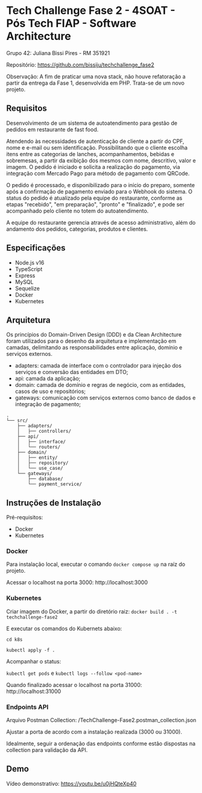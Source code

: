 # Tech Challenge Fase 2 - 4SOAT - Pós Tech FIAP - Software Architecture

Grupo 42:
Juliana Bissi Pires - RM 351921

Repositório:
https://github.com/bissiju/techchallenge_fase2

Observação: A fim de praticar uma nova stack, não houve refatoração a partir da entrega da Fase 1, desenvolvida em PHP. Trata-se de um novo projeto.

## Requisitos

Desenvolvimento de um sistema de autoatendimento para gestão de pedidos em restaurante de fast food.

Atendendo às necessidades de autenticação de cliente a partir do CPF, nome e e-mail ou sem identificação. Possibilitando que o cliente escolha itens entre as categorias de lanches, acompanhamentos, bebidas e sobremesas, a partir da exibição dos mesmos com nome, descritivo, valor e imagem. O pedido é iniciado e solicita a realização do pagamento, via integração com Mercado Pago para método de pagamento com QRCode.

O pedido é processado, e disponibilizado para o início do preparo, somente após a confirmação de pagamento enviado para o Webhook do sistema. O status do pedido é atualizado pela equipe do restaurante, conforme as etapas "recebido", "em preparação", "pronto" e "finalizado", e pode ser acompanhado pelo cliente no totem do autoatendimento.

A equipe do restaurante gerencia através de acesso administrativo, além do andamento dos pedidos, categorias, produtos e clientes.

## Especificações

* Node.js v16
* TypeScript
* Express
* MySQL
* Sequelize
* Docker
* Kubernetes

## Arquitetura

Os princípios do Domain-Driven Design (DDD) e da Clean Architecture foram utilizados para o desenho da arquitetura e implementação em camadas, delimitando as responsabilidades entre aplicação, domínio e serviços externos.

- adapters: camada de interface com o controlador para injeção dos serviços e conversão das entidades em DTO;
- api: camada da aplicação;
- domain: camada de domínio e regras de negócio, com as entidades, casos de uso e repositórios;
- gateways: comunicação com serviços externos como banco de dados e integração de pagamento;

```shell
.
└── src/
    ├── adapters/
    │   ├── controllers/
    ├── api/
    │   ├── interface/
    │   └── routers/
    ├── domain/
    │   ├── entity/
    │   ├── repository/
    │   └── use_case/
    └── gateways/
        ├── database/
        └── payment_service/

```

## Instruções de Instalação

Pré-requisitos:
- Docker
- Kubernetes

### Docker

Para instalação local, executar o comando `docker compose up` na raíz do projeto.

Acessar o localhost na porta 3000: http://localhost:3000

### Kubernetes

Criar imagem do Docker, a partir do diretório raiz: `docker build . -t techchallenge-fase2`

E executar os comandos do Kubernets abaixo:

`cd k8s`

`kubectl apply -f .`

Acompanhar o status:

`kubectl get pods` e `kubectl logs --follow <pod-name>`

Quando finalizado acessar o localhost na porta 31000: http://localhost:31000

### Endpoints API

Arquivo Postman Collection: /TechChallenge-Fase2.postman_collection.json

Ajustar a porta de acordo com a instalação realizada (3000 ou 31000).

Idealmente, seguir a ordenação das endpoints conforme estão dispostas na collection para validação da API.

## Demo

Vídeo demonstrativo:
https://youtu.be/u0jHQteXp40
